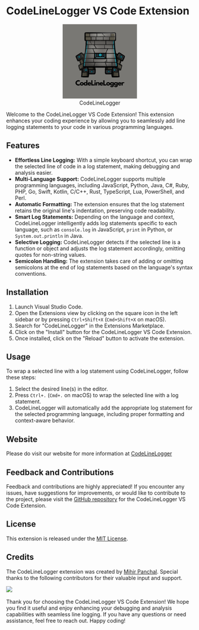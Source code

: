 # CodeLineLogger VS Code Extension

<p align="center">
  <img src="assets/logo-dark.png" alt="CodeLineLogger Icon" width="200">
  <br>
  CodeLineLogger
</p>

Welcome to the CodeLineLogger VS Code Extension! This extension enhances your coding experience by allowing you to seamlessly add line logging statements to your code in various programming languages.

## Features

- **Effortless Line Logging:** With a simple keyboard shortcut, you can wrap the selected line of code in a log statement, making debugging and analysis easier.
- **Multi-Language Support:** CodeLineLogger supports multiple programming languages, including JavaScript, Python, Java, C#, Ruby, PHP, Go, Swift, Kotlin, C/C++, Rust, TypeScript, Lua, PowerShell, and Perl.
- **Automatic Formatting:** The extension ensures that the log statement retains the original line's indentation, preserving code readability.
- **Smart Log Statements:** Depending on the language and context, CodeLineLogger intelligently adds log statements specific to each language, such as `console.log` in JavaScript, `print` in Python, or `System.out.println` in Java.
- **Selective Logging:** CodeLineLogger detects if the selected line is a function or object and adjusts the log statement accordingly, omitting quotes for non-string values.
- **Semicolon Handling:** The extension takes care of adding or omitting semicolons at the end of log statements based on the language's syntax conventions.

## Installation

1. Launch Visual Studio Code.
2. Open the Extensions view by clicking on the square icon in the left sidebar or by pressing `Ctrl+Shift+X` (`Cmd+Shift+X` on macOS).
3. Search for "CodeLineLogger" in the Extensions Marketplace.
4. Click on the "Install" button for the CodeLineLogger VS Code Extension.
5. Once installed, click on the "Reload" button to activate the extension.

## Usage

To wrap a selected line with a log statement using CodeLineLogger, follow these steps:

1. Select the desired line(s) in the editor.
2. Press `Ctrl+.` (`Cmd+.` on macOS) to wrap the selected line with a log statement.
3. CodeLineLogger will automatically add the appropriate log statement for the selected programming language, including proper formatting and context-aware behavior.

## Website 
Please do visit our website for more information at [CodeLineLogger](https://codelinelogger.netlify.app/)

## Feedback and Contributions

Feedback and contributions are highly appreciated! If you encounter any issues, have suggestions for improvements, or would like to contribute to the project, please visit the [GitHub repository](https://github.com/MihirRajeshPanchal/codelinelogger) for the CodeLineLogger VS Code Extension.

## License

This extension is released under the [MIT License](LICENSE).

## Credits

The CodeLineLogger extension was created by [Mihir Panchal](https://github.com/MihirRajeshPanchal). Special thanks to the following contributors for their valuable input and support.

<p align="start">
<a  href="https://github.com/MihirRajeshPanchal/codelinelogger/graphs/contributors">
  <img src="https://contrib.rocks/image?repo=MihirRajeshPanchal/codelinelogger"/>
</a>
</p>

Thank you for choosing the CodeLineLogger VS Code Extension! We hope you find it useful and enjoy enhancing your debugging and analysis capabilities with seamless line logging. If you have any questions or need assistance, feel free to reach out. Happy coding!
